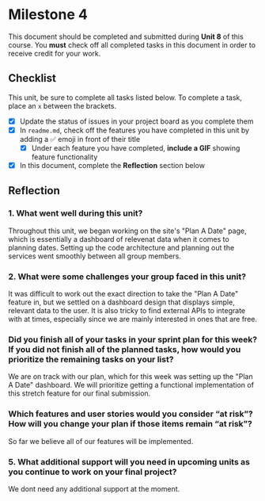 # Milestone 4

This document should be completed and submitted during **Unit 8** of this course. You **must** check off all completed tasks in this document in order to receive credit for your work.

## Checklist

This unit, be sure to complete all tasks listed below. To complete a task, place an `x` between the brackets.

- [x] Update the status of issues in your project board as you complete them
- [x] In `readme.md`, check off the features you have completed in this unit by adding a ✅ emoji in front of their title
  - [x] Under each feature you have completed, **include a GIF** showing feature functionality
- [x] In this document, complete the **Reflection** section below

## Reflection

### 1. What went well during this unit?

Throughout this unit, we began working on the site's "Plan A Date" page, which is essentially a dashboard of relevenat data when it comes to planning dates. Setting up the code architecture and planning out the services went smoothly between all group members.

### 2. What were some challenges your group faced in this unit?

It was difficult to work out the exact direction to take the "Plan A Date" feature in, but we settled on a dashboard design that displays simple, relevant data to the user. It is also tricky to find external APIs to integrate with at times, especially since we are mainly interested in ones that are free.

### Did you finish all of your tasks in your sprint plan for this week? If you did not finish all of the planned tasks, how would you prioritize the remaining tasks on your list?

We are on track with our plan, which for this week was setting up the "Plan A Date" dashboard. We will prioritize getting a functional implementation of this stretch feature for our final submission.

### Which features and user stories would you consider “at risk”? How will you change your plan if those items remain “at risk”?

So far we believe all of our features will be implemented.

### 5. What additional support will you need in upcoming units as you continue to work on your final project?

We dont need any additional support at the moment.
